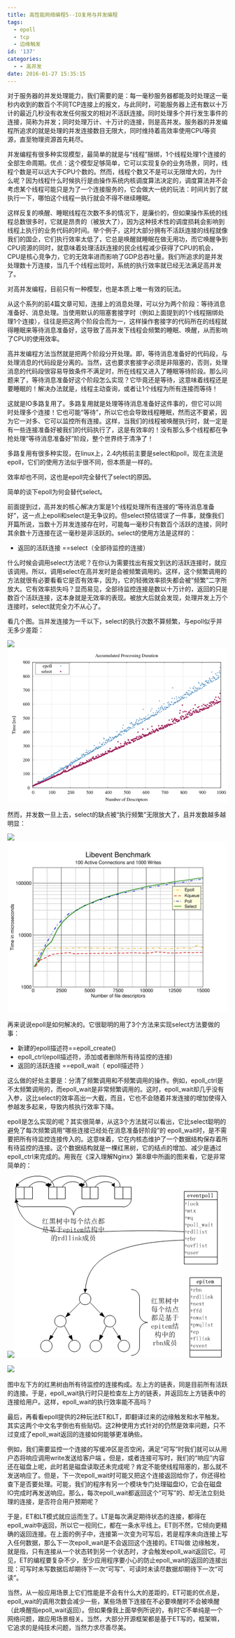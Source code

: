 ```yaml
---
title: 高性能网络编程5--IO复用与并发编程
tags:
  - epoll
  - tcp
  - 边缘触发
id: '137'
categories:
  - - 高并发
date: 2016-01-27 15:35:15
---
```


对于服务器的并发处理能力，我们需要的是：每一毫秒服务器都能及时处理这一毫秒内收到的数百个不同TCP连接上的报文，与此同时，可能服务器上还有数以十万计的最近几秒没有收发任何报文的相对不活跃连接。同时处理多个并行发生事件的连接，简称为并发；同时处理万计、十万计的连接，则是高并发。服务器的并发编程所追求的就是处理的并发连接数目无限大，同时维持着高效率使用CPU等资源，直至物理资源首先耗尽。
<!-- more -->
并发编程有很多种实现模型，最简单的就是与“线程”捆绑，1个线程处理1个连接的全部生命周期。优点：这个模型足够简单，它可以实现复杂的业务场景，同时，线程个数是可以远大于CPU个数的。然而，线程个数又不是可以无限增大的，为什么呢？因为线程什么时候执行是由操作系统内核调度算法决定的，调度算法并不会考虑某个线程可能只是为了一个连接服务的，它会做大一统的玩法：时间片到了就执行一下，哪怕这个线程一执行就会不得不继续睡眠。

这样反复的唤醒、睡眠线程在次数不多的情况下，是廉价的，但如果操作系统的线程总数很多时，它就是昂贵的（被放大了），因为这种技术性的调度损耗会影响到线程上执行的业务代码的时间。举个例子，这时大部分拥有不活跃连接的线程就像我们的国企，它们执行效率太低了，它总是唤醒就睡眠在做无用功，而它唤醒争到CPU资源的同时，就意味着处理活跃连接的民企线程减少获得了CPU的机会，CPU是核心竞争力，它的无效率进而影响了GDP总吞吐量。我们所追求的是并发处理数十万连接，当几千个线程出现时，系统的执行效率就已经无法满足高并发了。

对高并发编程，目前只有一种模型，也是本质上唯一有效的玩法。

从这个系列的前4篇文章可知，连接上的消息处理，可以分为两个阶段：等待消息准备好、消息处理。当使用默认的阻塞套接字时（例如上面提到的1个线程捆绑处理1个连接），往往是把这两个阶段合而为一，这样操作套接字的代码所在的线程就得睡眠来等待消息准备好，这导致了高并发下线程会频繁的睡眠、唤醒，从而影响了CPU的使用效率。

高并发编程方法当然就是把两个阶段分开处理。即，等待消息准备好的代码段，与处理消息的代码段是分离的。当然，这也要求套接字必须是非阻塞的，否则，处理消息的代码段很容易导致条件不满足时，所在线程又进入了睡眠等待阶段。那么问题来了，等待消息准备好这个阶段怎么实现？它毕竟还是等待，这意味着线程还是要睡眠的！解决办法就是，线程主动查询，或者让1个线程为所有连接而等待！

这就是IO多路复用了。多路复用就是处理等待消息准备好这件事的，但它可以同时处理多个连接！它也可能“等待”，所以它也会导致线程睡眠，然而这不要紧，因为它一对多、它可以监控所有连接。这样，当我们的线程被唤醒执行时，就一定是有一些连接准备好被我们的代码执行了，这是有效率的！没有那么多个线程都在争抢处理“等待消息准备好”阶段，整个世界终于清净了！

多路复用有很多种实现，在linux上，2.4内核前主要是select和poll，现在主流是epoll，它们的使用方法似乎很不同，但本质是一样的。

效率却也不同，这也是epoll完全替代了select的原因。

简单的谈下epoll为何会替代select。

前面提到过，高并发的核心解决方案是1个线程处理所有连接的“等待消息准备好”，这一点上epoll和select是无争议的。但select预估错误了一件事，就像我们开篇所说，当数十万并发连接存在时，可能每一毫秒只有数百个活跃的连接，同时其余数十万连接在这一毫秒是非活跃的。select的使用方法是这样的：

*   返回的活跃连接 ==select（全部待监控的连接）

什么时候会调用select方法呢？在你认为需要找出有报文到达的活跃连接时，就应该调用。所以，调用select在高并发时是会被频繁调用的。这样，这个频繁调用的方法就很有必要看看它是否有效率，因为，它的轻微效率损失都会被“频繁”二字所放大。它有效率损失吗？显而易见，全部待监控连接是数以十万计的，返回的只是数百个活跃连接，这本身就是无效率的表现。被放大后就会发现，处理并发上万个连接时，select就完全力不从心了。

看几个图。当并发连接为一千以下，select的执行次数不算频繁，与epoll似乎并无多少差距：

![](http://img.blog.csdn.net/20131204155307437?watermark/2/text/aHR0cDovL2Jsb2cuY3Nkbi5uZXQvcnVzc2VsbF90YW8=/font/5a6L5L2T/fontsize/400/fill/I0JBQkFCMA==/dissolve/70/gravity/Center)[![](/2016/01/低并发epoll与select.png)](http://www.taohui.pub/2016/01/27/%e9%ab%98%e6%80%a7%e8%83%bd%e7%bd%91%e7%bb%9c%e7%bc%96%e7%a8%8b5-io%e5%a4%8d%e7%94%a8%e4%b8%8e%e5%b9%b6%e5%8f%91%e7%bc%96%e7%a8%8b/%e4%bd%8e%e5%b9%b6%e5%8f%91epoll%e4%b8%8eselect/)

然而，并发数一旦上去，select的缺点被“执行频繁”无限放大了，且并发数越多越明显：

![](http://img.blog.csdn.net/20131204155323937?watermark/2/text/aHR0cDovL2Jsb2cuY3Nkbi5uZXQvcnVzc2VsbF90YW8=/font/5a6L5L2T/fontsize/400/fill/I0JBQkFCMA==/dissolve/70/gravity/Center)[![](/2016/01/高并发epoll与select.png)](http://www.taohui.pub/2016/01/27/%e9%ab%98%e6%80%a7%e8%83%bd%e7%bd%91%e7%bb%9c%e7%bc%96%e7%a8%8b5-io%e5%a4%8d%e7%94%a8%e4%b8%8e%e5%b9%b6%e5%8f%91%e7%bc%96%e7%a8%8b/%e9%ab%98%e5%b9%b6%e5%8f%91epoll%e4%b8%8eselect/)

再来说说epoll是如何解决的。它很聪明的用了3个方法来实现select方法要做的事：

*   新建的epoll描述符==epoll\_create()
*   epoll\_ctrl(epoll描述符，添加或者删除所有待监控的连接)
*   返回的活跃连接 ==epoll\_wait（ epoll描述符 ）

这么做的好处主要是：分清了频繁调用和不频繁调用的操作。例如，epoll\_ctrl是不太频繁调用的，而epoll\_wait是非常频繁调用的。这时，epoll\_wait却几乎没有入参，这比select的效率高出一大截，而且，它也不会随着并发连接的增加使得入参越发多起来，导致内核执行效率下降。

epoll是怎么实现的呢？其实很简单，从这3个方法就可以看出，它比select聪明的避免了每次频繁调用“哪些连接已经处在消息准备好阶段”的 epoll\_wait时，是不需要把所有待监控连接传入的。这意味着，它在内核态维护了一个数据结构保存着所有待监控的连接。这个数据结构就是一棵红黑树，它的结点的增加、减少是通过epoll\_ctrl来完成的。用我在《深入理解Nginx》第8章中所画的图来看，它是非常简单的：

![](http://img.blog.csdn.net/20131204155348718?watermark/2/text/aHR0cDovL2Jsb2cuY3Nkbi5uZXQvcnVzc2VsbF90YW8=/font/5a6L5L2T/fontsize/400/fill/I0JBQkFCMA==/dissolve/70/gravity/Center)[![](/2016/01/epoll实现.png)](http://www.taohui.pub/2016/01/27/%e9%ab%98%e6%80%a7%e8%83%bd%e7%bd%91%e7%bb%9c%e7%bc%96%e7%a8%8b5-io%e5%a4%8d%e7%94%a8%e4%b8%8e%e5%b9%b6%e5%8f%91%e7%bc%96%e7%a8%8b/epoll%e5%ae%9e%e7%8e%b0/)

![](file:///C:/Users/hui.taoh/AppData/Local/youdao/ynote/images/0328F5789AA44AC5AA218CC0198EEF98/clipboard.png)

图中左下方的红黑树由所有待监控的连接构成。左上方的链表，同是目前所有活跃的连接。于是，epoll\_wait执行时只是检查左上方的链表，并返回左上方链表中的连接给用户。这样，epoll\_wait的执行效率能不高吗？

最后，再看看epoll提供的2种玩法ET和LT，即翻译过来的边缘触发和水平触发。其实这两个中文名字倒也有些贴切。这2种使用方式针对的仍然是效率问题，只不过变成了epoll\_wait返回的连接如何能够更准确些。

例如，我们需要监控一个连接的写缓冲区是否空闲，满足“可写”时我们就可以从用户态将响应调用write发送给客户端 。但是，或者连接可写时，我们的“响应”内容还在磁盘上呢，此时若是磁盘读取还未完成呢？肯定不能使线程阻塞的，那么就不发送响应了。但是，下一次epoll\_wait时可能又把这个连接返回给你了，你还得检查下是否要处理。可能，我们的程序有另一个模块专门处理磁盘IO，它会在磁盘IO完成时再发送响应。那么，每次epoll\_wait都返回这个“可写”的、却无法立刻处理的连接，是否符合用户预期呢？

于是，ET和LT模式就应运而生了。LT是每次满足期待状态的连接，都得在epoll\_wait中返回，所以它一视同仁，都在一条水平线上。ET则不然，它倾向更精确的返回连接。在上面的例子中，连接第一次变为可写后，若是程序未向连接上写入任何数据，那么下一次epoll\_wait是不会返回这个连接的。ET叫做 边缘触发，就是指，只有连接从一个状态转到另一个状态时，才会触发epoll\_wait返回它。可见，ET的编程要复杂不少，至少应用程序要小心的防止epoll\_wait的返回的连接出现：可写时未写数据后却期待下一次“可写”、可读时未读尽数据却期待下一次“可读”。

当然，从一般应用场景上它们性能是不会有什么大的差距的，ET可能的优点是，epoll\_wait的调用次数会减少一些，某些场景下连接在不必要唤醒时不会被唤醒（此唤醒指epoll\_wait返回）。但如果像我上面举例所说的，有时它不单纯是一个网络问题，跟应用场景相关。当然，大部分开源框架都是基于ET写的，框架嘛，它追求的是纯技术问题，当然力求尽善尽美。